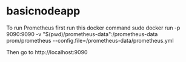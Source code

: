 # basicnodeapp

To run Prometheus first run this docker command
 sudo docker run -p 9090:9090 -v "$(pwd)/prometheus-data":/prometheus-data prom/prometheus --config.file=/prometheus-data/prometheus.yml
 
Then go to http://localhost:9090
